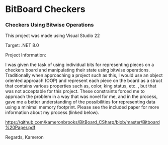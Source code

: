 # BitBoard Checkers
### Checkers Using Bitwise Operations

This project was made using Visual Studio 22

Target: .NET 8.0

Project Information:

I was given the task of using individual bits for representing pieces on a checkers board and manipulating their state using bitwise operations. Traditionally when approaching a project such as this, I would use an object oriented approach (OOP) and represent each piece on the board as a struct that contains various properties such as, color, king status, etc. , but that was not acceptable for this project. These constraints forced me to approach the problem in a way that was novel for me, and in the process, gave me a better understanding of the possibilities for representing data using a minimal memory footprint. Please see the included paper for more information about my process (linked below).

https://github.com/kameronbrooks/BitBoard_CSharp/blob/master/Bitboard%20Paper.pdf

Regards,
Kameron
